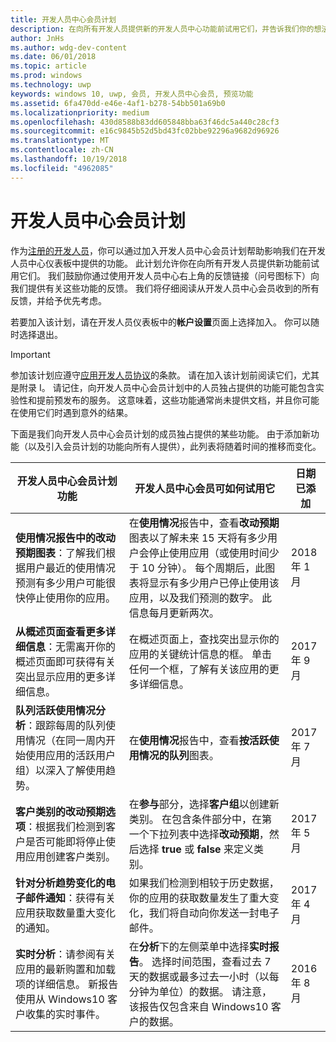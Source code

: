 ```yaml
---
title: 开发人员中心会员计划
description: 在向所有开发人员提供新的开发人员中心功能前试用它们，并告诉我们你的想法。
author: JnHs
ms.author: wdg-dev-content
ms.date: 06/01/2018
ms.topic: article
ms.prod: windows
ms.technology: uwp
keywords: windows 10, uwp, 会员, 开发人员中心会员, 预览功能
ms.assetid: 6fa470dd-e46e-4af1-b278-54bb501a69b0
ms.localizationpriority: medium
ms.openlocfilehash: 430d8588b83dd605848bba63f46dc5a440c28cf3
ms.sourcegitcommit: e16c9845b52d5bd43fc02bbe92296a9682d96926
ms.translationtype: MT
ms.contentlocale: zh-CN
ms.lasthandoff: 10/19/2018
ms.locfileid: "4962085"
---
```

# <a name="dev-center-insider-program"></a>开发人员中心会员计划

作为[注册的开发人员](http://go.microsoft.com/fwlink/?LinkID=615100)，你可以通过加入开发人员中心会员计划帮助影响我们在开发人员中心仪表板中提供的功能。 此计划允许你在向所有开发人员提供新功能前试用它们。 我们鼓励你通过使用开发人员中心右上角的反馈链接（问号图标下）向我们提供有关这些功能的反馈。 我们将仔细阅读从开发人员中心会员收到的所有反馈，并给予优先考虑。

若要加入该计划，请在开发人员仪表板中的**帐户设置**页面上选择加入。 你可以随时选择退出。

> [!IMPORTANT]
> 参加该计划应遵守[应用开发人员协议](https://docs.microsoft.com/legal/windows/agreements/app-developer-agreement)的条款。 请在加入该计划前阅读它们，尤其是附录 I。 请记住，向开发人员中心会员计划中的人员独占提供的功能可能包含实验性和提前预发布的服务。 这意味着，这些功能通常尚未提供文档，并且你可能在使用它们时遇到意外的结果。

下面是我们向开发人员中心会员计划的成员独占提供的某些功能。 由于添加新功能（以及引入会员计划的功能向所有人提供），此列表将随着时间的推移而变化。

| 开发人员中心会员计划功能   | 开发人员中心会员可如何试用它 | 日期已添加 |
|--------------------------------------|------------------------------------|------------|
|**使用情况报告中的改动预期图表**：了解我们根据用户最近的使用情况预测有多少用户可能很快停止使用你的应用。 | 在**使用情况**报告中，查看**改动预期**图表以了解未来 15 天将有多少用户会停止使用应用（或使用时间少于 10 分钟）。 每个周期后，此图表将显示有多少用户已停止使用该应用，以及我们预测的数字。 此信息每月更新两次。  | 2018 年 1 月 |
|**从概述页面查看更多详细信息**：无需离开你的概述页面即可获得有关突出显示应用的更多详细信息。 | 在概述页面上，查找突出显示你的应用的关键统计信息的框。 单击任何一个框，了解有关该应用的更多详细信息。 | 2017 年 9 月 |
|**队列活跃使用情况分析**：跟踪每周的队列使用情况（在同一周内开始使用应用的活跃用户组）以深入了解使用趋势。  | 在**使用情况**报告中，查看**按活跃使用情况的队列**图表。  |2017 年 7 月|
|**客户类别的改动预期选项**：根据我们检测到客户是否可能即将停止使用应用创建客户类别。  | 在**参与**部分，选择**客户组**以创建新类别。 在包含条件部分中，在第一个下拉列表中选择**改动预期**，然后选择 **true** 或 **false** 来定义类别。 |2017 年 5 月|
|**针对分析趋势变化的电子邮件通知**：获得有关应用获取数量重大变化的通知。 | 如果我们检测到相较于历史数据，你的应用的获取数量发生了重大变化，我们将自动向你发送一封电子邮件。 |2017 年 4 月|
|**实时分析**：请参阅有关应用的最新购置和加载项的详细信息。 新报告使用从 Windows10 客户收集的实时事件。 | 在**分析**下的左侧菜单中选择**实时报告**。 选择时间范围，查看过去 7 天的数据或最多过去一小时（以每分钟为单位）的数据。 请注意，该报告仅包含来自 Windows10 客户的数据。  |2016 年 8 月|
